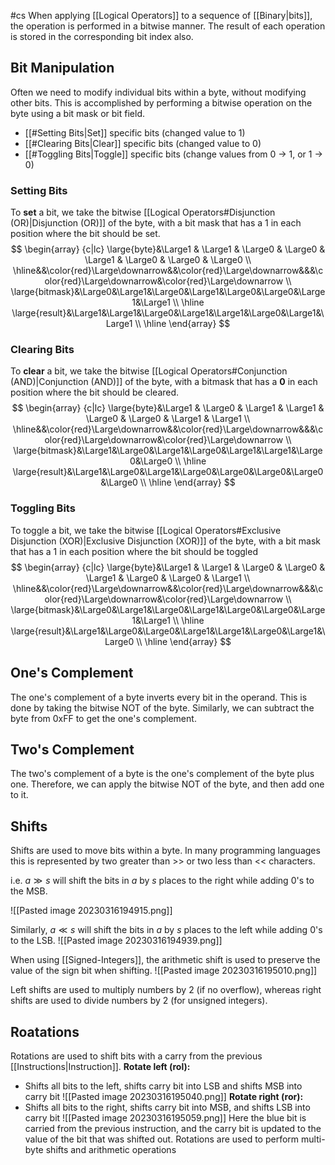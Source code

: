 #cs
When applying [[Logical Operators]] to a sequence of [[Binary|bits]], the operation is performed in a bitwise manner. The result of each operation is stored in the corresponding bit index also.

## Bit Manipulation
Often we need to modify individual bits within a byte, without modifying other bits. This is accomplished by performing a bitwise operation on the byte using a bit mask or bit field. 
- [[#Setting Bits|Set]] specific bits (changed value to 1)
- [[#Clearing Bits|Clear]] specific bits (changed value to 0)
- [[#Toggling Bits|Toggle]] specific bits (change values from 0 -> 1, or 1 -> 0)

### Setting Bits
To **set** a bit, we take the bitwise [[Logical Operators#Disjunction (OR)|Disjunction (OR)]] of the byte, with a bit mask that has a 1 in each position where the bit should be set.
$$ 
\begin{array} {c|lc} 
\large{byte}&\Large1 & \Large1 & \Large0 & \Large0 & \Large1 & \Large0 & \Large0 & \Large0 \\ \hline&&\color{red}\Large\downarrow&&\color{red}\Large\downarrow&&&\color{red}\Large\downarrow&\color{red}\Large\downarrow \\
 \large{bitmask}&\Large0&\Large1&\Large0&\Large1&\Large0&\Large0&\Large1&\Large1 \\
 \hline
 \large{result}&\Large1&\Large1&\Large0&\Large1&\Large1&\Large0&\Large1&\Large1 \\
 \hline
 \end{array}
$$

### Clearing Bits
To **clear** a bit, we take the bitwise [[Logical Operators#Conjunction (AND)|Conjunction (AND)]] of the byte, with a bitmask that has a **0** in each position where the bit should be cleared.
$$ 
\begin{array} {c|lc} 
\large{byte}&\Large1 & \Large0 & \Large1 & \Large1 & \Large0 & \Large0 & \Large1 & \Large1 \\ \hline&&\color{red}\Large\downarrow&&\color{red}\Large\downarrow&&&\color{red}\Large\downarrow&\color{red}\Large\downarrow \\
 \large{bitmask}&\Large1&\Large0&\Large1&\Large0&\Large1&\Large1&\Large0&\Large0 \\
 \hline
 \large{result}&\Large1&\Large0&\Large1&\Large0&\Large0&\Large0&\Large0&\Large0 \\
 \hline
 \end{array}
$$
### Toggling Bits
To toggle a bit, we take the bitwise [[Logical Operators#Exclusive Disjunction (XOR)|Exclusive Disjunction (XOR)]] of the byte, with a bit mask that has a 1 in each position where the bit should be toggled
$$ 
\begin{array} {c|lc} 
\large{byte}&\Large1 & \Large1 & \Large0 & \Large0 & \Large1 & \Large0 & \Large0 & \Large1 \\ \hline&&\color{red}\Large\downarrow&&\color{red}\Large\downarrow&&&\color{red}\Large\downarrow&\color{red}\Large\downarrow \\
 \large{bitmask}&\Large0&\Large1&\Large0&\Large1&\Large0&\Large0&\Large1&\Large1 \\
 \hline
 \large{result}&\Large1&\Large0&\Large0&\Large1&\Large1&\Large0&\Large1&\Large0 \\
 \hline
 \end{array}
$$

## One's Complement
The one's complement of a byte inverts every bit in the operand. This is done by taking the bitwise NOT of the byte. Similarly, we can subtract the byte from 0xFF to get the one's complement.

## Two's Complement
The two's complement of a byte is the one's complement of the byte plus one. Therefore, we can apply the bitwise NOT of the byte, and then add one to it.

## Shifts
Shifts are used to move bits within a byte. In many programming languages this is represented by two greater than >> or two less than << characters. 

i.e. $a\gg s$ will shift the bits in $a$ by $s$ places to the right while adding 0's to the MSB.

![[Pasted image 20230316194915.png]]

Similarly, $a\ll s$ will shift the bits in $a$ by $s$ places to the left while adding 0's to the LSB. 
![[Pasted image 20230316194939.png]]

When using [[Signed-Integers]], the arithmetic shift is used to preserve the value of the sign bit when shifting.
![[Pasted image 20230316195010.png]]

Left shifts are used to multiply numbers by 2 (if no overflow), whereas right shifts are used to divide numbers by 2 (for unsigned integers).

## Roatations
Rotations are used to shift bits with a carry from the previous [[Instructions|Instruction]].
**Rotate left (rol):**
- Shifts all bits to the left, shifts carry bit into LSB and shifts MSB into carry bit
![[Pasted image 20230316195040.png]]
**Rotate right (ror):**
- Shifts all bits to the right, shifts carry bit into MSB, and shifts LSB into carry bit
![[Pasted image 20230316195059.png]]
Here the blue bit is carried from the previous instruction, and the carry bit is updated to the value of the bit that was shifted out. Rotations are used to perform multi-byte shifts and arithmetic operations